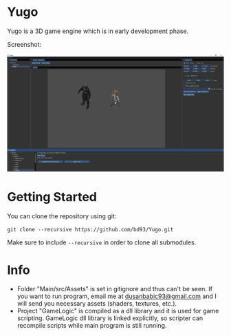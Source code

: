 # Yugo
Yugo is a 3D game engine which is in early development phase.

Screenshot:

![Screenshot](Preview.PNG)

# Getting Started
You can clone the repository using git:
```
git clone --recursive https://github.com/bd93/Yugo.git
```
Make sure to include ```--recursive``` in order to clone all submodules.

# Info
* Folder "Main/src/Assets" is set in gitignore and thus can't be seen. 
If you want to run program, email me at dusanbabic93@gmail.com and I will send you necessary assets (shaders, textures, etc.).
* Project "GameLogic" is compiled as a dll library and it is used for game scripting. 
GameLogic dll library is linked explicitly, so scripter can recompile scripts while main program is still running.
